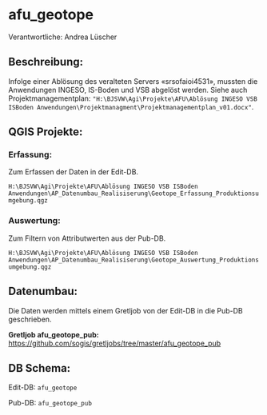 # afu_geotope

Verantwortliche: Andrea Lüscher

## Beschreibung:
Infolge einer Ablösung des veralteten Servers «srsofaioi4531», mussten die Anwendungen INGESO, IS-Boden und VSB abgelöst werden. Siehe auch Projektmanagementplan: `"H:\BJSVW\Agi\Projekte\AFU\Ablösung INGESO VSB ISBoden Anwendungen\Projektmanagment\Projektmanagementplan_v01.docx"`.

## QGIS Projekte:
### Erfassung:
Zum Erfassen der Daten in der Edit-DB.

`H:\BJSVW\Agi\Projekte\AFU\Ablösung INGESO VSB ISBoden Anwendungen\AP_Datenumbau_Realisiserung\Geotope_Erfassung_Produktionsumgebung.qgz`

### Auswertung:
Zum Filtern von Attributwerten aus der Pub-DB.

`H:\BJSVW\Agi\Projekte\AFU\Ablösung INGESO VSB ISBoden Anwendungen\AP_Datenumbau_Realisiserung\Geotope_Auswertung_Produktionsumgebung.qgz`

## Datenumbau:
Die Daten werden mittels einem Gretljob von der Edit-DB in die Pub-DB geschrieben.

**Gretljob afu_geotope_pub:** https://github.com/sogis/gretljobs/tree/master/afu_geotope_pub

## DB Schema:
Edit-DB: `afu_geotope`

Pub-DB: `afu_geotope_pub`
